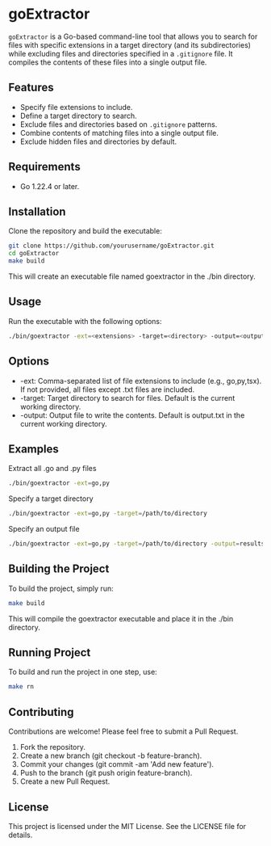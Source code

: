 # goExtractor

`goExtractor` is a Go-based command-line tool that allows you to search for files with specific extensions in a target directory (and its subdirectories) while excluding files and directories specified in a `.gitignore` file. It compiles the contents of these files into a single output file.

## Features

- Specify file extensions to include.
- Define a target directory to search.
- Exclude files and directories based on `.gitignore` patterns.
- Combine contents of matching files into a single output file.
- Exclude hidden files and directories by default.

## Requirements

- Go 1.22.4 or later.

## Installation

Clone the repository and build the executable:

```sh
git clone https://github.com/yourusername/goExtractor.git
cd goExtractor
make build
```
This will create an executable file named goextractor in the ./bin directory.

## Usage
Run the executable with the following options:
```sh
./bin/goextractor -ext=<extensions> -target=<directory> -output=<output_file>
```
## Options
- -ext: Comma-separated list of file extensions to include (e.g., go,py,tsx). If not provided, all files except .txt files are included.
- -target: Target directory to search for files. Default is the current working directory.
- -output: Output file to write the contents. Default is output.txt in the current working directory.

## Examples
Extract all .go and .py files
```sh
./bin/goextractor -ext=go,py
```
Specify a target directory
```sh
./bin/goextractor -ext=go,py -target=/path/to/directory
```
Specify an output file
```sh
./bin/goextractor -ext=go,py -target=/path/to/directory -output=results.txt
```
## Building the Project
To build the project, simply run:
```sh
make build
```
This will compile the goextractor executable and place it in the ./bin directory.
## Running Project
To build and run the project in one step, use:
```sh
make rn
```
## Contributing
Contributions are welcome! Please feel free to submit a Pull Request.
1. Fork the repository.
2. Create a new branch (git checkout -b feature-branch).
3. Commit your changes (git commit -am 'Add new feature').
4. Push to the branch (git push origin feature-branch).
5. Create a new Pull Request.

## License
This project is licensed under the MIT License. See the LICENSE file for details.



